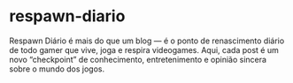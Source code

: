 # respawn-diario
Respawn Diário é mais do que um blog — é o ponto de renascimento diário de todo gamer que vive, joga e respira videogames. Aqui, cada post é um novo “checkpoint” de conhecimento, entretenimento e opinião sincera sobre o mundo dos jogos.
